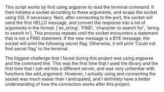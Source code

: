 <p>This script works by first using argparse to read the terminal command. 
It then initiates a socket according to these arguments, and wraps the socket using SSL if necessary. 
Next, after connecting to the port, the socket will send the first HELLO message, and convert the response into a list of arguments in the format: ['ex_string', 'FIND', 'character to search for', 'string to search in']. This process repeats 
until the socket encounters a statement that is not a FIND statement. If the new message is a BYE message, the 
socket will print the following secret flag. Otherwise, it will print 'Could not find secret flag' to the terminal.<p> 
<p>The biggest challenge that I faced during this project was using argparse and the command line. This was the first time that I used the library and the first time that I ssh-ed into a different server, and was very unfamiliar with functions like add_argument. However, I actually using and connecting the socket was much easier than I anticipated, and I definitely have a better understanding of how the connection works after this project.<p>

